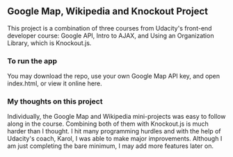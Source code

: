 ## Google Map, Wikipedia and Knockout Project

This project is a combination of three courses from Udacity's front-end developer course: Google API, Intro to AJAX, and Using an Organization Library, which is Knockout.js.

### To run the app
You may download the repo, use your own Google Map API key, and open index.html, or view it online here.

### My thoughts on this project

Individually, the Google Map and Wikipedia mini-projects was easy to follow along in the course.  Combining both of them with Knockout.js is much harder than I thought. I hit many programming hurdles and with the help of Udacity's coach, Karol, I was able to make major improvements. Although I am just completing the bare minimum, I may add more features later on.
